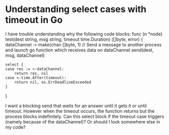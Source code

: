 
# Understanding select cases with timeout in Go

I have trouble understanding why the following code blocks:
func (n *node) test(dest string, msg string, timeout time.Duration) ([]byte, error) {
    dataChannel := make(chan []byte, 1)
    // Send a message to another process and launch go function which receives data on dataChannel
    send(dest, msg, dataChannel)

    select {
    case res := <-dataChannel:
        return res, nil
    case <-time.After(timeout):
        return nil, os.ErrDeadlineExceeded
    }
}



I want a blocking send that waits for an answer until it gets it or until timeout. However when the timeout occurs, the function returns but the process blocks indefinitely.
Can this select block if the timeout case triggers (namely because of the dataChannel)? Or should I look somewhere else in my code?

        